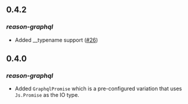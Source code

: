 ## 0.4.2
### *reason-graphql*
* Added __typename support ([#26](https://github.com/sikanhe/reason-graphql/pull/24))

## 0.4.0 

### *reason-graphql*
* Added `GraphqlPromise` which is a pre-configured variation  that uses `Js.Promise` as the IO type. 